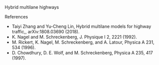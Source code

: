 Hybrid multilane highways

References
* Taiyi Zhang and Yu-Cheng Lin, Hybrid multilane models for highway traffic,, arXiv:1808.03690 (2018).
* K. Nagel and M. Schreckenberg, J. Physique I 2, 2221 (1992).
* M. Rickert, K. Nagel, M. Schreckenberg, and A. Latour, Physica A 231, 534 (1996).
* D. Chowdhury, D. E. Wolf, and M. Schreckenberg, Physica A 235, 417 (1997).
